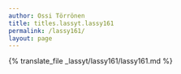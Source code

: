 ```yaml
---
author: Ossi Törrönen
title: titles.lassyt.lassy161
permalink: /lassy161/
layout: page
---
```

{% translate_file _lassyt/lassy161/lassy161.md %}